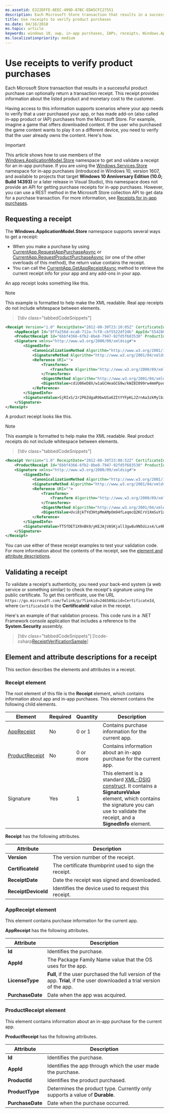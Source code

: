 ```yaml
---
ms.assetid: E322DFFE-8EEC-499D-87BC-EDA5CFC27551
description: Each Microsoft Store transaction that results in a successful product purchase can optionally return a transaction receipt.
title: Use receipts to verify product purchases
ms.date: 04/16/2018
ms.topic: article
keywords: windows 10, uwp, in-app purchases, IAPs, receipts, Windows.ApplicationModel.Store
ms.localizationpriority: medium
---
```

# Use receipts to verify product purchases

Each Microsoft Store transaction that results in a successful product purchase can optionally return a transaction receipt. This receipt provides information about the listed product and monetary cost to the customer.

Having access to this information supports scenarios where your app needs to verify that a user purchased your app, or has made add-on (also called in-app product or IAP) purchases from the Microsoft Store. For example, imagine a game that offers downloaded content. If the user who purchased the game content wants to play it on a different device, you need to verify that the user already owns the content. Here's how.

> [!IMPORTANT]
> This article shows how to use members of the [Windows.ApplicationModel.Store](https://docs.microsoft.com/uwp/api/Windows.ApplicationModel.Store) namespace to get and validate a receipt for an in-app purchase. If you are using the [Windows.Services.Store](https://docs.microsoft.com/uwp/api/Windows.Services.Store) namespace for in-app purchases (introduced in Windows 10, version 1607, and available to projects that target **Windows 10 Anniversary Edition (10.0; Build 14393)** or a later release in Visual Studio), this namespace does not provide an API for getting purchase receipts for in-app purchases. However, you can use a REST method in the Microsoft Store collection API to get data for a purchase transaction. For more information, see [Receipts for in-app purchases](in-app-purchases-and-trials.md#receipts).

## Requesting a receipt


The **Windows.ApplicationModel.Store** namespace supports several ways to get a receipt:

* When you make a purchase by using [CurrentApp.RequestAppPurchaseAsync](https://docs.microsoft.com/uwp/api/windows.applicationmodel.store.currentapp.requestapppurchaseasync) or [CurrentApp.RequestProductPurchaseAsync](https://docs.microsoft.com/uwp/api/windows.applicationmodel.store.currentapp.requestproductpurchaseasync) (or one of the other overloads of this method), the return value contains the receipt.
* You can call the [CurrentApp.GetAppReceiptAsync](https://docs.microsoft.com/uwp/api/windows.applicationmodel.store.currentapp.getappreceiptasync) method to retrieve the current receipt info for your app and any add-ons in your app.

An app receipt looks something like this.

> [!NOTE]
> This example is formatted to help make the XML readable. Real app receipts do not include whitespace between elements.

> [!div class="tabbedCodeSnippets"]
```xml
<Receipt Version="1.0" ReceiptDate="2012-08-30T23:10:05Z" CertificateId="b809e47cd0110a4db043b3f73e83acd917fe1336" ReceiptDeviceId="4e362949-acc3-fe3a-e71b-89893eb4f528">
    <AppReceipt Id="8ffa256d-eca8-712a-7cf8-cbf5522df24b" AppId="55428GreenlakeApps.CurrentAppSimulatorEventTest_z7q3q7z11crfr" PurchaseDate="2012-06-04T23:07:24Z" LicenseType="Full" />
    <ProductReceipt Id="6bbf4366-6fb2-8be8-7947-92fd5f683530" ProductId="Product1" PurchaseDate="2012-08-30T23:08:52Z" ExpirationDate="2012-09-02T23:08:49Z" ProductType="Durable" AppId="55428GreenlakeApps.CurrentAppSimulatorEventTest_z7q3q7z11crfr" />
    <Signature xmlns="http://www.w3.org/2000/09/xmldsig#">
        <SignedInfo>
            <CanonicalizationMethod Algorithm="http://www.w3.org/2001/10/xml-exc-c14n#" />
            <SignatureMethod Algorithm="http://www.w3.org/2001/04/xmldsig-more#rsa-sha256" />
            <Reference URI="">
                <Transforms>
                    <Transform Algorithm="http://www.w3.org/2000/09/xmldsig#enveloped-signature" />
                </Transforms>
                <DigestMethod Algorithm="http://www.w3.org/2001/04/xmlenc#sha256" />
                <DigestValue>cdiU06eD8X/w1aGCHeaGCG9w/kWZ8I099rw4mmPpvdU=</DigestValue>
            </Reference>
        </SignedInfo>
        <SignatureValue>SjRIxS/2r2P6ZdgaR9bwUSa6ZItYYFpKLJZrnAa3zkMylbiWjh9oZGGng2p6/gtBHC2dSTZlLbqnysJjl7mQp/A3wKaIkzjyRXv3kxoVaSV0pkqiPt04cIfFTP0JZkE5QD/vYxiWjeyGp1dThEM2RV811sRWvmEs/hHhVxb32e8xCLtpALYx3a9lW51zRJJN0eNdPAvNoiCJlnogAoTToUQLHs72I1dECnSbeNPXiG7klpy5boKKMCZfnVXXkneWvVFtAA1h2sB7ll40LEHO4oYN6VzD+uKd76QOgGmsu9iGVyRvvmMtahvtL1/pxoxsTRedhKq6zrzCfT8qfh3C1w==</SignatureValue>
    </Signature>
</Receipt>
```

A product receipt looks like this.

> [!NOTE]
> This example is formatted to help make the XML readable. Real product receipts do not include whitespace between elements.

> [!div class="tabbedCodeSnippets"]
```xml
<Receipt Version="1.0" ReceiptDate="2012-08-30T23:08:52Z" CertificateId="b809e47cd0110a4db043b3f73e83acd917fe1336" ReceiptDeviceId="4e362949-acc3-fe3a-e71b-89893eb4f528">
    <ProductReceipt Id="6bbf4366-6fb2-8be8-7947-92fd5f683530" ProductId="Product1" PurchaseDate="2012-08-30T23:08:52Z" ExpirationDate="2012-09-02T23:08:49Z" ProductType="Durable" AppId="55428GreenlakeApps.CurrentAppSimulatorEventTest_z7q3q7z11crfr" />
    <Signature xmlns="http://www.w3.org/2000/09/xmldsig#">
        <SignedInfo>
            <CanonicalizationMethod Algorithm="http://www.w3.org/2001/10/xml-exc-c14n#" />
            <SignatureMethod Algorithm="http://www.w3.org/2001/04/xmldsig-more#rsa-sha256" />
            <Reference URI="">
                <Transforms>
                    <Transform Algorithm="http://www.w3.org/2000/09/xmldsig#enveloped-signature" />
                </Transforms>
                <DigestMethod Algorithm="http://www.w3.org/2001/04/xmlenc#sha256" />
                <DigestValue>Uvi8jkTYd3HtpMmAMpOm94fLeqmcQ2KCrV1XmSuY1xI=</DigestValue>
            </Reference>
        </SignedInfo>
        <SignatureValue>TT5fDET1X9nBk9/yKEJAjVASKjall3gw8u9N5Uizx4/Le9RtJtv+E9XSMjrOXK/TDicidIPLBjTbcZylYZdGPkMvAIc3/1mdLMZYJc+EXG9IsE9L74LmJ0OqGH5WjGK/UexAXxVBWDtBbDI2JLOaBevYsyy+4hLOcTXDSUA4tXwPa2Bi+BRoUTdYE2mFW7ytOJNEs3jTiHrCK6JRvTyU9lGkNDMNx9loIr+mRks+BSf70KxPtE9XCpCvXyWa/Q1JaIyZI7llCH45Dn4SKFn6L/JBw8G8xSTrZ3sBYBKOnUDbSCfc8ucQX97EyivSPURvTyImmjpsXDm2LBaEgAMADg==</SignatureValue>
    </Signature>
</Receipt>
```

You can use either of these receipt examples to test your validation code. For more information about the contents of the receipt, see the [element and attribute descriptions](#receipt-descriptions).

## Validating a receipt

To validate a receipt's authenticity, you need your back-end system (a web service or something similar) to check the receipt's signature using the public certificate. To get this certificate, use the URL ```https://go.microsoft.com/fwlink/p/?linkid=246509&cid=CertificateId```, where ```CertificateId``` is the **CertificateId** value in the receipt.

Here's an example of that validation process. This code runs in a .NET Framework console application that includes a reference to the **System.Security** assembly.

> [!div class="tabbedCodeSnippets"]
[!code-csharp[ReceiptVerificationSample](./code/ReceiptVerificationSample/cs/Program.cs#ReceiptVerificationSample)]

<span id="receipt-descriptions" />

## Element and attribute descriptions for a receipt

This section describes the elements and attributes in a receipt.

### Receipt element

The root element of this file is the **Receipt** element, which contains information about app and in-app purchases. This element contains the following child elements.

|  Element  |  Required  |  Quantity  |  Description   |
|-------------|------------|--------|--------|
|  [AppReceipt](#appreceipt)  |    No        |  0 or 1  |  Contains purchase information for the current app.            |
|  [ProductReceipt](#productreceipt)  |     No       |  0 or more    |   Contains information about an in-app purchase for the current app.     |
|  Signature  |      Yes      |  1   |   This element is a standard [XML-DSIG construct](https://www.w3.org/TR/xmldsig-core/). It contains a **SignatureValue** element, which contains the signature you can use to validate the receipt, and a **SignedInfo** element.      |

**Receipt** has the following attributes.

|  Attribute  |  Description   |
|-------------|-------------------|
|  **Version**  |    The version number of the receipt.            |
|  **CertificateId**  |     The certificate thumbprint used to sign the receipt.          |
|  **ReceiptDate**  |    Date the receipt was signed and downloaded.           |  
|  **ReceiptDeviceId**  |   Identifies the device used to request this receipt.         |  |

<span id="appreceipt" />

### AppReceipt element

This element contains purchase information for the current app.

**AppReceipt** has the following attributes.

|  Attribute  |  Description   |
|-------------|-------------------|
|  **Id**  |    Identifies the purchase.           |
|  **AppId**  |     The Package Family Name value that the OS uses for the app.           |
|  **LicenseType**  |    **Full**, if the user purchased the full version of the app. **Trial**, if the user downloaded a trial version of the app.           |  
|  **PurchaseDate**  |    Date when the app was acquired.          |  |

<span id="productreceipt" />

### ProductReceipt element

This element contains information about an in-app purchase for the current app.

**ProductReceipt** has the following attributes.

|  Attribute  |  Description   |
|-------------|-------------------|
|  **Id**  |    Identifies the purchase.           |
|  **AppId**  |     Identifies the app through which the user made the purchase.           |
|  **ProductId**  |     Identifies the product purchased.           |
|  **ProductType**  |    Determines the product type. Currently only supports a value of **Durable**.          |  
|  **PurchaseDate**  |    Date when the purchase occurred.          |  |

 

 
